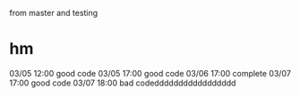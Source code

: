 from master and testing
# hm
03/05 12:00 good code
03/05 17:00 good code
03/06 17:00 complete
03/07 17:00 good code
03/07 18:00 bad codeddddddddddddddddd
